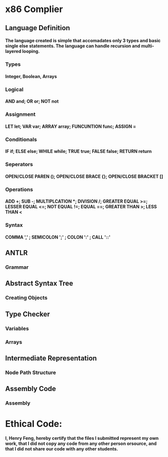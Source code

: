 # x86 Complier
## Language Definition
#### The language created is simple that accomadates only 3 types and basic single else statements. The language can handle recursion and multi-layered looping.
### Types
#### Integer, Boolean, Arrays

### Logical
#### AND	and; OR	or; NOT	not

### Assignment
#### LET	let; VAR	var; ARRAY	array; FUNCUNTION	func; ASSIGN	=

### Conditionals
#### IF	if; ELSE	else; WHILE	while; TRUE	true; FALSE	false; RETURN	return

### Seperators
#### OPEN/CLOSE PAREN (); OPEN/CLOSE BRACE {}; OPEN/CLOSE BRACKET	[]

### Operations
#### ADD	+; SUB	-; MULTIPLCATION	*; DIVISION	/; GREATER EQUAL	>=; LESSER EQUAL	<=; NOT EQUAL	!=; EQUAL	==; GREATER THAN	>; LESS THAN	<

### Syntax
#### COMMA	',' ; SEMICOLON	';' ; COLON	':' ; CALL	'::'

## ANTLR
### Grammar
#### 
## Abstract Syntax Tree
### Creating Objects
## Type Checker
### Variables
### Arrays
## Intermediate Representation 
### Node Path Structure
## Assembly Code
### Assembly

# Ethical Code:
#### I, Henry Feng, hereby certify that the files I submitted represent my own work, that I did not copy any code from any other person orsource, and that I did not share our code with any other students.
